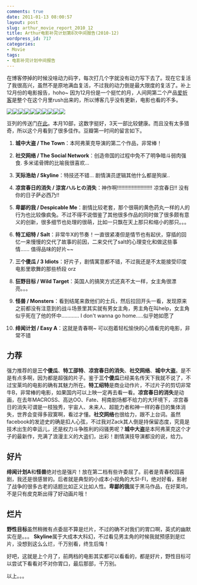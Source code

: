 ```yaml
---
comments: true
date: 2011-01-13 08:00:57
layout: post
slug: arthur_movie_report_2010_12
title: Arthur电影补完计划第8次中间报告(2010-12)
wordpress_id: 717
categories:
- Movie
tags:
- 电影补完计划中间报告
---
```


在博客停掉的时候没啥动力码字，每次打几个字就没有动力写下去了。现在它复活了我很高兴，虽然不是原地满血复活，不过我的动力倒是最大限度的复活了。补上12月份的电影报告，hoho~ 因为12月份是一个挺忙的月，人间网第二个产品[爱折客](http://www.aizheke.com)是整个在这个月里rush出来的，所以博客几乎没有更新，电影也看的不多。




![](http://img3.douban.com/spic/s4404427.jpg)![](http://img3.douban.com/spic/s4436998.jpg)![](http://img3.douban.com/spic/s4511721.jpg)![](http://img3.douban.com/spic/s4433349.jpg)![](http://img3.douban.com/spic/s4063848.jpg)![](http://img3.douban.com/spic/s4357597.jpg)![](http://img3.douban.com/spic/s4100333.jpg)![](http://img3.douban.com/spic/s4451119.jpg)![](http://img5.douban.com/spic/s4387115.jpg)![](http://img3.douban.com/spic/s4440289.jpg)




豆列的传送门[在此](http://movie.douban.com/doulist/943509/)。本月10部，这数字挺好，3天一部比较健康。而且没有太多猎奇，所以这个月看到了很多佳作。豆瓣第一时间的留言如下。




1. **城中大盗 / The Town**：本阿弗莱克导演的第二个作品，非常棒！

2. **社交网络 / The Social Network**：创造帝国的过程中免不了明争暗斗弱肉强食. 多米诺骨牌的比喻我很喜欢...

3. **天际浩劫 / Skyline**：特技还不错... 剧情演员逻辑其他什么都是狗屎..

4. **凉宫春日的消失 / 涼宮ハルヒの消失**：神作啊!!!!!!!!!!!!!!!!!!!!!!!! 凉宫春日!! 没有你的日子萨必西乃!!

5. **卑鄙的我 / Despicable Me**：剧情比较老套，那个很萌的黄色药丸一样的人的行为也比较像疯兔。不过不得不说借鉴了其他很多作品的同时做了很多颇有意义的创新，很多细节也处理的很萌，比如一只飘在天上那只和缩小的那只。。。

6. **特工绍特 / Salt**：非常牛X的节奏！一直很紧凑但是情节也有起伏，穿插的回忆一来慢慢的交代了故事的前因，二来交代了salt的心理变化和做这些事情…… 值得品味的好片~~

7. **三个傻瓜 / 3 Idiots**：好片子，剧情寓意都不错，不过我还是不太能接受印度电影里歌舞的那些桥段 orz

8. **狂野目标 / Wild Target**：英国人的搞笑方式还真不太一样，女主角很漂亮。。。

9. **怪兽 / Monsters**：看到结尾来救他们的士兵，然后拉回开头一看，发现原来之前都没有注意到的战斗场景里其实就有男女主角，男主角在叫help，女主角似乎死在了他的怀中………… I don't wanna go home.....似乎她如愿了

10. **绯闻计划 / Easy A**：这就是青春啊~ 可以抱着轻松愉快的心情看完的电影，非常不错




## 力荐




强力推荐的是**三个傻瓜**、**特工邵特**、**凉宫春日的消失**、**社交网络**、**城中大盗**。是不是有点多啊，因为都是超强的片子。鉴于**三个傻瓜**已经美名传天下我就不说了，不过宝莱坞的电影的确有其魅力所在。**特工绍特**是商业动作片，不过片子的剪切非常牛B，非常棒的电影，如果国内可以上映一定再去看一看。**凉宫春日的消失**是动画，在去年MACROSS、高达OO、Fate、柯南剧场都不给力的大环境下，凉宫春日的消失可谓是一枝独秀，宇宙人、未来人、超能力者和神一样的春日的集体消失，世界会变得多寂寞啊，看过才懂。**社交网络**也很给力，跟不上台词。虽然facebook的发迹史的确是扣人心弦，不过我对Zack其人倒是持保留态度，究竟是技术出生的幸运儿，还是权力斗争胜利的闷骚男呢？**城中大盗**是本阿弗莱克这个才子的最新作，充满了浪漫主义的大盗们，出彩！剧情演技导演都没的说，给力。




## 好片




**绯闻计划A**和**怪兽**绝对也是强片！放在第二档有些许委屈了。前者是青春校园喜剧，我还是很感冒的。后者就是典型的小成本小视角的大SI-FI，绝对好看，影射了战争的很多古老的话题比如正义比如人性。**卑鄙的我**属于黑马作品，在好莱坞，不是只有皮克斯出得了好动画片哦！




## 烂片




**野性目标**虽然稍微有点委屈不算是烂片，不过的确不对我们的胃口啊，英式的幽默实在是。。。 **Skyline**属于大成本大科幻，不过看见男主角的时候我就预感到是烂片，没想到这么么烂，千万别看，终生后悔！







好吧，这就是上个月了，前两档的电影其实都可以看看的，都是好片，野性目标可以尝试下看看对不对你胃口，最后那部，千万别。




以上。。。



